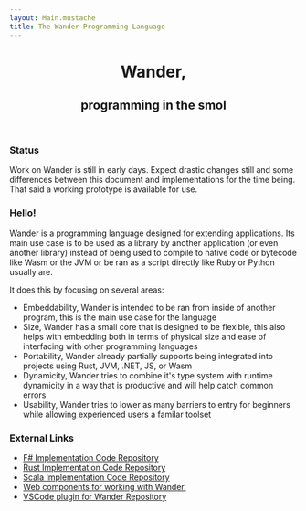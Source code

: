 ```yaml
---
layout: Main.mustache
title: The Wander Programming Language
---
```

<header>
	<h1>Wander,</h1>
	<h2>programming in the smol</h2>
</header>
<main>
	<section class="alert">
		<h3>Status</h3>
		<p>
			Work on Wander is still in early days.
			Expect drastic changes still and some differences between this document and implementations for the time being.
			That said a working prototype is available for use.
		</p>
	</section>
	<section class="hello">
		<h3>Hello!</h3>
		<p>Wander is a programming language designed for extending applications.
		Its main use case is to be used as a library by another application (or even another library)
		instead of being used to compile to native code or bytecode like Wasm or the JVM or
		be ran as a script directly like Ruby or Python usually are.</p>
		<p>It does this by focusing on several areas:</p>
		<ul>
			<li>Embeddability, Wander is intended to be ran from inside of another program, this is the main use case for the language</li>
			<li>Size, Wander has a small core that is designed to be flexible, this also helps with embedding both in terms of physical size and ease of interfacing with other programming languages</li>
			<li>Portability, Wander already partially supports being integrated into projects using Rust, JVM, .NET, JS, or Wasm</li>
			<li>Dynamicity, Wander tries to combine it's type system with runtime dynamicity in a way that is productive and will help catch common errors</li>
			<li>Usability, Wander tries to lower as many barriers to entry for beginners while allowing experienced users a familar toolset</li>
		</ul>
	</section>
	<section class="links">
		<h3>External Links</h3>
		<ul>
			<li><a href="https://github.com/almibe/ligature-fs/src/wander">F# Implementation Code Repository</a></li>
			<li><a href="https://github.com/almibe/wander">Rust Implementation Code Repository</a></li>
			<li><a href="https://github.com/almibe/ligature-scala/wander">Scala Implementation Code Repository</a></li>
			<li><a href="https://github.com/almibe/wander-components">Web components for working with Wander.</a></li>
			<li><a href="https://github.com/almibe/wander-vscode">VSCode plugin for Wander Repository</a></li>
		</ul>
	</section>
</main>
